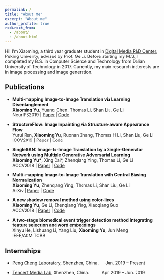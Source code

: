 ```yaml
---
permalink: /
title: "About Me"
excerpt: "About me"
author_profile: true
redirect_from: 
  - /about/
  - /about.html
---
```


Hi! I’m Xiaoming, a third year graduate student in [Digital Media R&D Center](http://media.pkusz.edu.cn), Peking Univerity, advised by Prof. Ge Li.
Before starting my M.S., I completed my B.S. in Computer Science and Technology from Dalian University of Technology in 2017.
Currently, my main research insterests are in image processing and image generation.

Publications
------
- **Multi-mapping Image-to-Image Translation via Learning Disentanglement** <br> **Xiaoming Yu**, Yuanqi Chen, Thomas Li, Shan Liu, Ge Li <br> NeurIPS2019 \| [Paper](https://arxiv.org/pdf/1909.07877.pdf) \| [Code](https://github.com/Xiaoming-Yu/DMIT)

- **StructureFlow: Image Inpainting via Structure-aware Appearance Flow** <br> Yurui Ren, **Xiaoming Yu**, Ruonan Zhang, Thomas H Li, Shan Liu, Ge Li <br> ICCV2019 \| [Paper](https://arxiv.org/pdf/1908.03852.pdf) \| [Code](https://github.com/RenYurui/StructureFlow)

- **SingleGAN: Image-to-Image Translation by a Single-Generator Network using Multiple Generative Adversarial Learning** <br> **Xiaoming Yu\***, Xing Cai\*, Zhenqiang Ying, Thomas Li, Ge Li <br> ACCV2018 \| [Paper](https://arxiv.org/pdf/1810.04991.pdf) \| [Code](https://github.com/Xiaoming-Yu/SingleGAN)

- **Multi-mapping Image-to-Image Translation with Central Biasing Normalization** <br> **Xiaoming Yu**, Zhenqiang Ying, Thomas Li, Shan Liu, Ge Li <br> ArXiv \| [Paper](https://arxiv.org/pdf/1806.10050.pdf) \| [Code](https://github.com/Xiaoming-Yu/DMIT/tree/master/models/modules)

- **A new shadow removal method using color-lines** <br> **Xiaoming Yu**, Ge Li, Zhenqiang Ying, Xiaoqiang Guo <br> ACCV2018 \| [Paper](https://www.researchgate.net/profile/Xiaoming_Yu12/publication/318730124_A_New_Shadow_Removal_Method_Using_Color-Lines/links/59bf8bda458515e9cfd5098d/A-New-Shadow-Removal-Method-Using-Color-Lines.pdf) \| [Code](https://github.com/Xiaoming-Yu/ShadowRemoval)

- **A two-stage biomedical event trigger detection method integrating feature selection and word embeddings** <br> Xinyu He, Lishuang Li, Yang Liu, **Xiaoming Yu**, Jun Meng <br> IEEE/ACM TCBB

Internships
------
- [Peng Cheng Laboratory](http://www.pcl.ac.cn/), Shenzhen, China. &emsp; Jun. 2019 – Present

- [Tencent Media Lab](https://avlab.qq.com), Shenzhen, China. &emsp; &emsp; Apr. 2019 – Jun. 2019